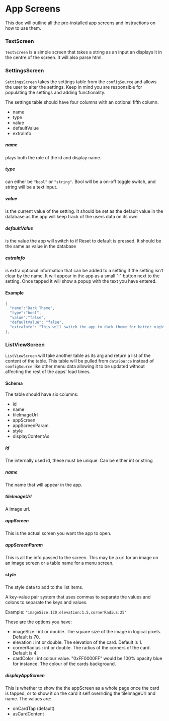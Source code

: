 # App Screens
This doc will outline all the pre-installed app screens and instructions on how to use them.

### TextScreen
`TextScreen` is a simple screen that takes a string as an input an displays it in the centre of the screen.
It will also parse html.

### SettingsScreen
`SettingsScreen` takes the settings table from the `configSource` and allows the user to alter the settings. Keep in mind you are responsible for populating the settings and adding functionality.

The settings table should have four columns with an optional fifth column.
* name
* type
* value
* defaultValue
* extraInfo

##### name
plays both the role of the id and display name.

##### type
can either be `"bool"` or `"string"`.
Bool will be a on-off toggle switch, and string will be a text input.

##### value
is the current value of the setting.
It should be set as the default value in the database as the app will keep track of the users data on its own.

##### defaultValue 
is the value the app will switch to if Reset to default is pressed.
It should be the same as value in the database

##### extraInfo
is extra optional information that can be added to a setting if the setting isn't clear by the name.
It will appear in the app as a small "i" button next to the setting. Once tapped it will show a popup with the text you have entered.

#### Example

``` dart
{
  "name":"Dark Theme",
  "type":"bool", 
  "value":"false",
  "defaultValue": "false",
  "extraInfo": "This will switch the app to dark theme for better night time use."
},
```

### ListViewScreen
`ListViewScreen` will take another table as its arg and return a list of the content of the table.
This table will be pulled from `dataSource` instead of `configSource` like other menu data allowing it to be updated without affecting the rest of the apps' load times.

#### Schema
The table should have six columns:
* id
* name
* tileImageUrl
* appScreen
* appScreenParam
* style
* displayContentAs

##### id
The internally used id, these must be unique. Can be either int or string

##### name
The name that will appear in the app.

##### tileImageUrl
A image url.

##### appScreen
This is the actual screen you want the app to open.

##### appScreenParam
This is all the info passed to the screen.
This may be a url for an image on an image screen or a table name for a menu screen.

##### style
The style data to add to the list items.

A key-value pair system that uses commas to separate the values and colons to separate the keys and values.

Example:
`"imageSize:120,elevation:1.5,cornerRadius:25"`

These are the options you have:

* imageSize : int or double. The square size of the image in logical pixels. Default is 70.
* elevation : int or double. The elevation of the card. Default is 1.
* cornerRadius : int or double. The radius of the corners of the card. Default is 4.
* cardColor : int colour value. "0xFF0000FF" would be 100% opacity blue for instance. The colour of the cards background.


##### displayAppScreen
This is whether to show the the appScreen as a whole page once the card is tapped, or to show it on the card it self overriding the tileImageUrl and name.
The values are:

* onCardTap (default)
* asCardContent
